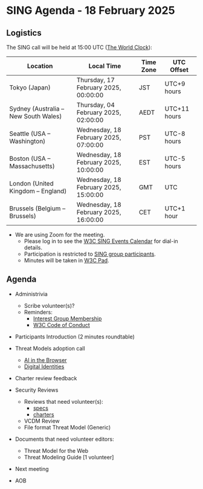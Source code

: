 # SING Agenda - 18 February 2025

## Logistics

The SING call will be held at 15:00 UTC ([The World Clock](https://www.timeanddate.com/worldclock/meetingdetails.html?year=2025&month=02&day=18&hour=15&min=0&sec=0&p1=248&p2=240&p3=234&p4=43&p5=136&p6=48)):

| Location                       | Local Time                             | Time Zone | UTC Offset     |
|--------------------------------|-----------------------------------------|-----------|----------------|
| Tokyo (Japan)                  | Thursday, 17 February 2025, 00:00:00    | JST       | UTC+9 hours    |
| Sydney (Australia – New South Wales) | Thursday, 04 February 2025, 02:00:00    | AEDT      | UTC+11 hours   |
| Seattle (USA – Washington)     | Wednesday, 18 February 2025, 07:00:00   | PST       | UTC-8 hours    |
| Boston (USA – Massachusetts)   | Wednesday, 18 February 2025, 10:00:00   | EST       | UTC-5 hours    |
| London (United Kingdom – England) | Wednesday, 18 February 2025, 15:00:00   | GMT       | UTC            |
| Brussels (Belgium – Brussels)  | Wednesday, 18 February 2025, 16:00:00   | CET       | UTC+1 hour     |


* We are using Zoom for the meeting.
    * Please log in to see the [W3C SING Events Calendar](https://www.w3.org/groups/ig/security/calendar/) for dial-in details. 
    * Participation is restricted to [SING group participants](https://www.w3.org/groups/ig/security/participants/).
    * Minutes will be taken in [W3C Pad](https://pad.w3.org/p/SING_2025-02-18).


## Agenda

* Administrivia
  * Scribe volunteer(s)?
  * Reminders: 
     * [Interest Group Membership](https://www.w3.org/groups/ig/security/)
     * [W3C Code of Conduct](https://www.w3.org/policies/code-of-conduct/)

* Participants Introduction (2 minutes roundtable)
* Threat Models adoption call
  * [AI in the Browser](https://lists.w3.org/Archives/Public/public-security/2025Feb/0005.html)
  * [Digital Identities](https://lists.w3.org/Archives/Public/public-security/2025Feb/0006.html)
* Charter review feedback 
* Security Reviews
  * Reviews that need volunteer(s):
     * [specs](https://github.com/w3c/security-request/issues?q=is%3Aissue+is%3Aopen+no%3Aassignee+)
     * [charters](https://github.com/w3c/strategy/issues?q=is%3Aissue+is%3Aopen+label%3A%22Horizontal+review+requested%22++-label%3A%22Security+review+completed%22+-label%3ACouncil)
  * VCDM Review
  * File format Threat Model (Generic)
* Documents that need volunteer editors:
  * Threat Model for the Web
  * Threat Modeling Guide [1 volunteer]


* Next meeting

* AOB
 
